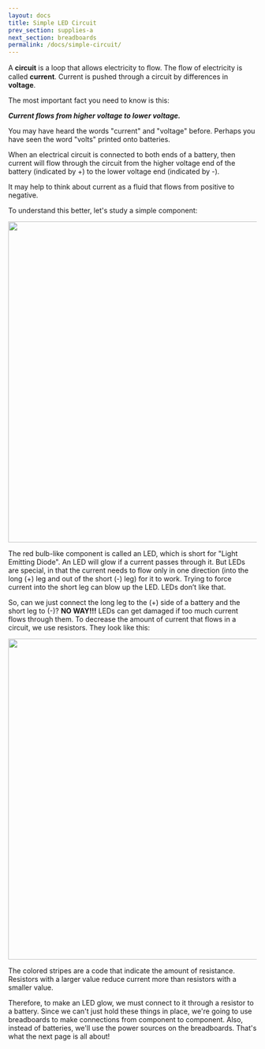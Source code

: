 ```yaml
---
layout: docs
title: Simple LED Circuit
prev_section: supplies-a
next_section: breadboards
permalink: /docs/simple-circuit/
---
```


A **circuit** is a loop that allows electricity to ﬂow. The ﬂow of electricity is called **current**. Current is pushed through a circuit by differences in **voltage**.

The most important fact you need to know is this:

**_Current flows from higher voltage to lower voltage._**

You may have heard the words "current" and "voltage" before. Perhaps you have seen the word "volts" printed onto batteries.

When an electrical circuit is connected to both ends of a battery,
then current will flow through the circuit from the higher voltage end of the battery (indicated by +) to the lower voltage end (indicated by -). 

It may help to think about current as a fluid that flows from positive to negative. 

To understand this better, let's study a simple component:

<img src="https://learn.adafruit.com/system/assets/assets/000/002/167/large1024/learn_arduino_led_labelled.jpg?1396780101" style="width: 650px"/>

The red bulb-like component is called an LED, which is short for
"Light Emitting Diode". An LED will glow if a current passes through
it. But LEDs are special, in that the current needs to flow only in
one direction (into the long (+) leg and out of the short (-) leg) for it to work. Trying to force current into the short leg can blow up the LED. LEDs don’t like that.

So, can we just connect the long leg to the (+) side of a battery and the short leg to (-)? **NO WAY!!!** LEDs can get damaged if too much current flows through them. To decrease the amount of current that flows in a circuit, we use resistors. They look like this:

<img src="https://learn.adafruit.com/system/assets/assets/000/002/160/large1024/learn_arduino_R-270-level.jpg?1396780043" style="width: 650px"/>

The colored stripes are a code that indicate the amount of resistance. Resistors with a larger value reduce current more than resistors with a smaller value. 

Therefore, to make an LED glow, we must connect to it through a resistor to a battery. Since we can't just hold these things in place, we're going to use breadboards to make connections from component to component. Also, instead of batteries, we'll use the power sources on the breadboards. That's what the next page is all about! 

